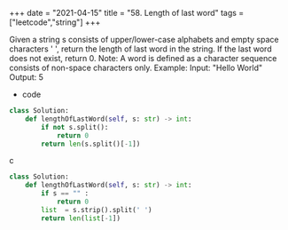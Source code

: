 +++
date = "2021-04-15"
title = "58. Length of last word"
tags = ["leetcode","string"]
+++


Given a string s consists of upper/lower-case alphabets and empty space characters ' ', return the length of last word in the string.
If the last word does not exist, return 0.
Note: A word is defined as a character sequence consists of non-space characters only.
Example:
Input: "Hello World" Output: 5

- code
```py
class Solution:
    def lengthOfLastWord(self, s: str) -> int:
        if not s.split():
            return 0
        return len(s.split()[-1])

```
c
```py
class Solution:
    def lengthOfLastWord(self, s: str) -> int:
        if s == "" :
            return 0
        list  = s.strip().split(' ')
        return len(list[-1])
```

